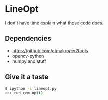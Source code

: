# LineOpt

I don't have time explain what these code does.

## Dependencies

- <https://github.com/ctmakro/cv2tools>
- opencv-python
- numpy and stuff

## Give it a taste

```bash
$ ipython -i lineopt.py
>>> run_cem_opt()
```
